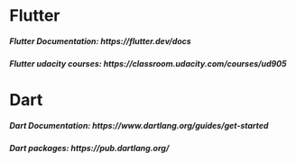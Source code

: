 <h1>Flutter</h1>
<h5>Flutter Documentation: https://flutter.dev/docs </h5>
<h5>Flutter udacity courses: https://classroom.udacity.com/courses/ud905 </h5>
<h1>Dart</h1> 
<h5>Dart Documentation: https://www.dartlang.org/guides/get-started </h5>
<h5>Dart packages: https://pub.dartlang.org/ </h5>
